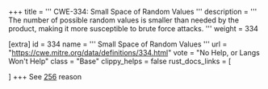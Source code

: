 +++
title = '''
CWE-334: Small Space of Random Values
'''
description	= '''
The number of possible random values is smaller than needed by the product, making it more susceptible to brute force attacks.
'''
weight = 334

[extra]
id = 334
name = '''
Small Space of Random Values
'''
url = "https://cwe.mitre.org/data/definitions/334.html"
vote = "No Help, or Langs Won't Help"
class = "Base"
clippy_helps = false
rust_docs_links = [

]
+++
See [256](/rust-are-we-secure-yet/cwes/cwe-256) reason
